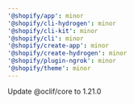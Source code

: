 ```yaml
---
'@shopify/app': minor
'@shopify/cli-hydrogen': minor
'@shopify/cli-kit': minor
'@shopify/cli': minor
'@shopify/create-app': minor
'@shopify/create-hydrogen': minor
'@shopify/plugin-ngrok': minor
'@shopify/theme': minor
---
```


Update @oclif/core to 1.21.0
